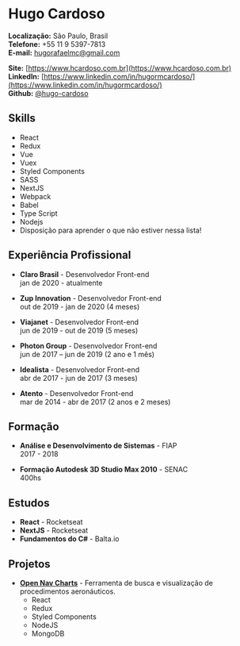 # Hugo Cardoso

**Localização:** São Paulo, Brasil  
**Telefone:** +55 11 9 5397-7813  
**E-mail:** [hugorafaelmc@gmail.com](mailto:hugorafaelmc@gmail.com)  

**Site:** [https://www.hcardoso.com.br](https://www.hcardoso.com.br)  
**LinkedIn:** [https://www.linkedin.com/in/hugormcardoso/](https://www.linkedin.com/in/hugormcardoso/)  
**Github:** [@hugo-cardoso](https://github.com/hugo-cardoso)

## Skills

- React
- Redux
- Vue
- Vuex
- Styled Components
- SASS
- NextJS
- Webpack
- Babel
- Type Script
- Nodejs
- Disposição para aprender o que não estiver nessa lista!

## Experiência Profissional

- **Claro Brasil** - Desenvolvedor Front-end  
jan de 2020 - atualmente

- **Zup Innovation** - Desenvolvedor Front-end  
out de 2019 - jan de 2020 (4 meses)

- **Viajanet** - Desenvolvedor Front-end  
jun de 2019 - out de 2019 (5 meses)

- **Photon Group** - Desenvolvedor Front-end  
jun de 2017 – jun de 2019  (2 ano e 1 mês)  

- **Idealista** - Desenvolvedor Front-end  
abr de 2017 - jun de 2017 (3 meses)

- **Atento** - Desenvolvedor Front-end  
mar de 2014 - abr de 2017 (2 anos e 2 meses)  

## Formação

- **Análise e Desenvolvimento de Sistemas** - FIAP  
2017 - 2018

- **Formação Autodesk 3D Studio Max 2010** - SENAC  
400hs

## Estudos

- **React** - Rocketseat
- **NextJS** - Rocketseat
- **Fundamentos do C#** - Balta.io

## Projetos  

- [**Open Nav Charts**](https://www.opennavcharts.com.br) - Ferramenta de busca e visualização de procedimentos aeronáuticos.
  - React
  - Redux
  - Styled Components
  - NodeJS
  - MongoDB
